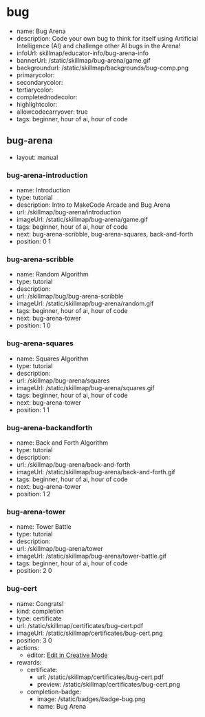 # bug
* name: Bug Arena
* description: Code your own bug to think for itself using Artificial Intelligence (AI) and challenge other AI bugs in the Arena!
* infoUrl: skillmap/educator-info/bug-arena-info
* bannerUrl: /static/skillmap/bug-arena/game.gif
* backgroundurl: /static/skillmap/backgrounds/bug-comp.png
* primarycolor: 
* secondarycolor: 
* tertiarycolor: 
* completednodecolor: 
* highlightcolor: 
* allowcodecarryover: true
* tags: beginner, hour of ai, hour of code

## bug-arena
* layout: manual

### bug-arena-introduction
* name: Introduction
* type: tutorial
* description: Intro to MakeCode Arcade and Bug Arena
* url: /skillmap/bug-arena/introduction
* imageUrl: /static/skillmap/bug-arena/game.gif
* tags: beginner, hour of ai, hour of code
* next: bug-arena-scribble, bug-arena-squares, back-and-forth
* position: 0 1

### bug-arena-scribble
* name: Random Algorithm
* type: tutorial
* description: 
* url: /skillmap/bug/bug-arena-scribble
* imageUrl: /static/skillmap/bug-arena/random.gif
* tags: beginner, hour of ai, hour of code
* next: bug-arena-tower
* position: 1 0

### bug-arena-squares
* name: Squares Algorithm
* type: tutorial
* description: 
* url: /skillmap/bug-arena/squares
* imageUrl: /static/skillmap/bug-arena/squares.gif
* tags: beginner, hour of ai, hour of code
* next: bug-arena-tower
* position: 1 1

### bug-arena-backandforth
* name: Back and Forth Algorithm
* type: tutorial
* description: 
* url: /skillmap/bug-arena/back-and-forth
* imageUrl: /static/skillmap/bug-arena/back-and-forth.gif
* tags: beginner, hour of ai, hour of code
* next: bug-arena-tower
* position: 1 2

### bug-arena-tower
* name: Tower Battle
* type: tutorial
* description: 
* url: /skillmap/bug-arena/tower
* imageUrl: /static/skillmap/bug-arena/tower-battle.gif
* tags: beginner, hour of ai, hour of code
* position: 2 0

### bug-cert
* name: Congrats!
* kind: completion
* type: certificate
* url: /static/skillmap/certificates/bug-cert.pdf
* imageUrl: /static/skillmap/certificates/bug-cert.png
* position: 3 0
* actions:
    * editor: [Edit in Creative Mode](/)
* rewards:
    * certificate:
        * url: /static/skillmap/certificates/bug-cert.pdf
        * preview: /static/skillmap/certificates/bug-cert.png
    * completion-badge:
        * image: /static/badges/badge-bug.png
        * name: Bug Arena